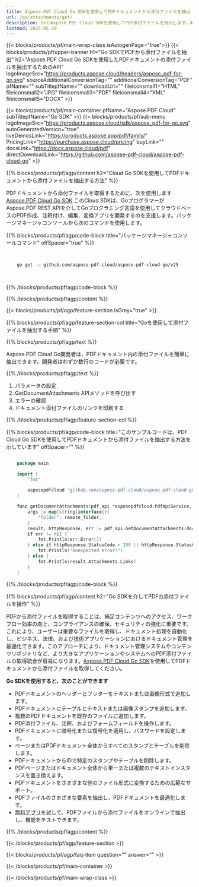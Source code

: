 ```yaml
---
title: Aspose.Pdf Cloud Go SDKを使用してPDFドキュメントから添付ファイルを抽出
url: /go/attachments/get/
description: GoとAspose.PDF Cloud SDKを使用してPDF添付ファイルを抽出します。API経由で埋め込まれたコンテンツにアクセスします。
lastmod: 2025-05-20
---
```


{{< blocks/products/pf/main-wrap-class isAutogenPage="true">}}
{{< blocks/products/pf/upper-banner h1="Go SDKでPDFから添付ファイルを抽出" h2="Aspose.PDF Cloud Go SDKを使用したPDFドキュメントの添付ファイルを抽出するためのAPI" logoImageSrc="https://products.aspose.cloud/headers/aspose_pdf-for-go.svg" sourceAdditionalConversionTag="" additionalConversionTag="PDF" pfName="" subTitlepfName="" downloadUrl="" fileiconsmall1="HTML" fileiconsmall2="JPG" fileiconsmall3="PDF" fileiconsmall4="XML" fileiconsmall5="DOCX" >}}

{{< blocks/products/pf/main-container pfName="Aspose.PDF Cloud" subTitlepfName="Go SDK" >}}
{{< blocks/products/pf/sub-menu logoImageSrc="https://products.aspose.cloud/sdk/aspose_pdf-for-go.svg"
autoGeneratedVersion="true"
liveDemosLink="https://products.aspose.app/pdf/family/" PricingLink="https://purchase.aspose.cloud/pricing" buyLink="" docsLink="https://docs.aspose.cloud/pdf"  directDownloadLink="https://github.com/aspose-pdf-cloud/aspose-pdf-cloud-go" >}}

{{% blocks/products/pf/agp/content h2="Cloud Go SDKを使用してPDFドキュメントから添付ファイルを抽出する方法" %}}

PDFドキュメントから添付ファイルを取得するために、次を使用します
[Aspose.PDF Cloud Go SDK](https://products.aspose.cloud/pdf/go/)
このCloud SDKは、GoプログラマーがAspose.PDF REST APIを介してGoプログラミング言語を使用してクラウドベースのPDF作成、注釈付け、編集、変換アプリを開発するのを支援します。パッケージマネージャコンソールから次のコマンドを使用します。

{{% blocks/products/pf/agp/code-block title="パッケージマネージャコンソールコマンド" offSpacer="true" %}}

```bash

     
    go get -u github.com/aspose-pdf-cloud/aspose-pdf-cloud-go/v25
     
     
```

{{% /blocks/products/pf/agp/code-block %}}

{{% /blocks/products/pf/agp/content %}}

{{< blocks/products/pf/agp/feature-section isGrey="true" >}}

{{% blocks/products/pf/agp/feature-section-col title="Goを使用して添付ファイルを抽出する手順" %}}

{{% blocks/products/pf/agp/text %}}

Aspose.PDF Cloud Go開発者は、PDFドキュメント内の添付ファイルを簡単に抽出できます。開発者はわずか数行のコードが必要です。

{{% /blocks/products/pf/agp/text %}}

1. パラメータの設定
1. GetDocumentAttachments APIメソッドを呼び出す
1. エラーの確認
1. ドキュメント添付ファイルのリンクを印刷する

{{% /blocks/products/pf/agp/feature-section-col %}}

{{% blocks/products/pf/agp/code-block title="このサンプルコードは、PDF Cloud Go SDKを使用してPDFドキュメントから添付ファイルを抽出する方法を示しています" offSpacer="" %}}

```go

    package main

    import (
        "fmt"

        asposepdfcloud "github.com/aspose-pdf-cloud/aspose-pdf-cloud-go/v25"
    )

    func getDocumentAttachments(pdf_api *asposepdfcloud.PdfApiService, document_name string, remote_folder string) {
        args := map[string]interface{}{
            "folder": remote_folder,
        }
        result, httpResponse, err := pdf_api.GetDocumentAttachments(document_name, args)
        if err != nil {
            fmt.Println(err.Error())
        } else if httpResponse.StatusCode < 200 || httpResponse.StatusCode > 299 {
            fmt.Println("Unexpected error!")
        } else {
            fmt.Println(result.Attachments.Links)
        }
    }
```

{{% /blocks/products/pf/agp/code-block %}}

{{% blocks/products/pf/agp/content h2="Go SDKを介してPDFの添付ファイルを操作" %}}

PDFから添付ファイルを取得することは、補足コンテンツへのアクセス、ワークフロー効率の向上、コンプライアンスの確保、セキュリティの強化に重要です。これにより、ユーザーは重要なファイルを取得し、ドキュメント処理を自動化し、ビジネス、法律、および技術アプリケーションにおけるドキュメント管理を最適化できます。このアプローチにより、ドキュメント管理システムやコンテンツリポジトリなど、より大きなアプリケーションやシステムへのPDF添付ファイルの取得統合が容易になります。[Aspose.PDF Cloud Go SDK](https://products.aspose.cloud/pdf/go/)を使用してPDFドキュメントから添付ファイルを取得してください。

**Go SDKを使用すると、次のことができます**

+ PDFドキュメントのヘッダーとフッターをテキストまたは画像形式で追加します。
+ PDFドキュメントにテーブルとテキストまたは画像スタンプを追加します。
+ 複数のPDFドキュメントを既存のファイルに追加します。
+ PDF添付ファイル、注釈、およびフォームフィールドを操作します。
+ PDFドキュメントに暗号化または復号化を適用し、パスワードを設定します。
+ ページまたはPDFドキュメント全体からすべてのスタンプとテーブルを削除します。
+ PDFドキュメントからIDで特定のスタンプやテーブルを削除します。
+ PDFページまたはドキュメント全体から単一または複数のテキストインスタンスを置き換えます。
+ PDFドキュメントをさまざまな他のファイル形式に変換するための広範なサポート。
+ PDFファイルのさまざまな要素を抽出し、PDFドキュメントを最適化します。
+ [無料アプリ](https://products.aspose.app/pdf/)を試して、PDFファイルから添付ファイルをオンラインで抽出し、機能をテストできます。

{{% /blocks/products/pf/agp/content %}}

{{< /blocks/products/pf/agp/feature-section >}}

{{< blocks/products/pf/agp/faq-item question="" answer="" >}}

{{< /blocks/products/pf/main-container >}}

{{< /blocks/products/pf/main-wrap-class >}}
